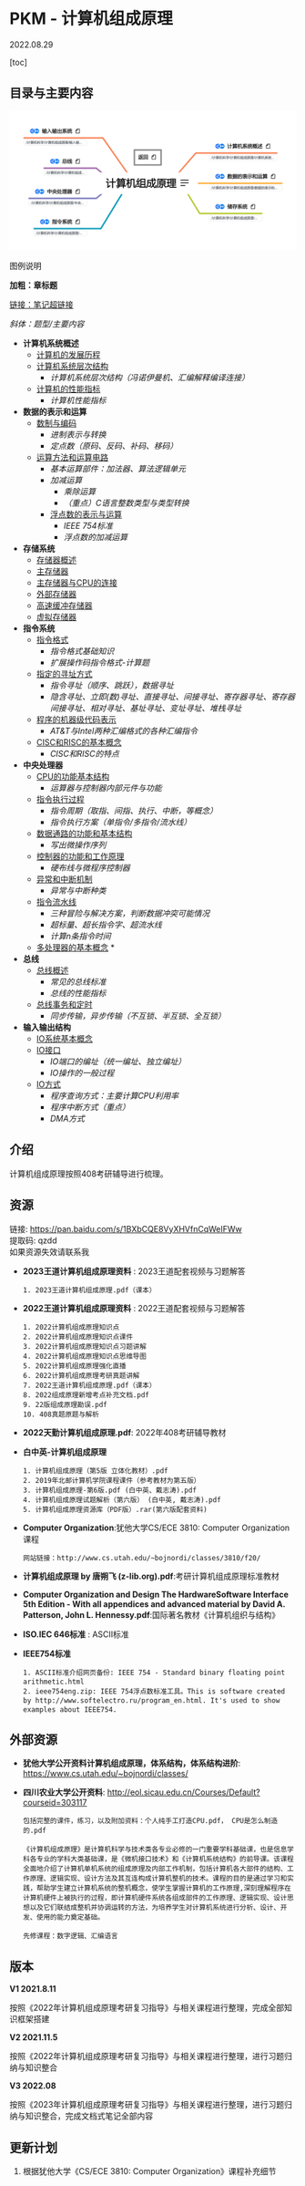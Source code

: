 # PKM - 计算机组成原理  

2022.08.29

[toc]

## 目录与主要内容

![计算机组成原理导图概览](./resources/计算机组成原理.png)

图例说明

**加粗：章标题**

[链接：笔记超链接]()

*斜体：题型/主要内容*

* **计算机系统概述**
  * [计算机的发展历程](./notes/计算机系统概述/计算机的发展历程.md)
  * [计算机系统层次结构](./notes/计算机系统概述/计算机系统层次结构.md)
	  * *计算机系统层次结构（冯诺伊曼机、汇编解释编译连接）*
  * [计算机的性能指标](./notes/计算机系统概述/计算机的性能指标.md)
	  * *计算机性能指标*
* **数据的表示和运算**
  * [数制与编码](./notes/数据的表示和运算/数制与编码.md)
	  * *进制表示与转换*
	  * *定点数（原码、反码、补码、移码）*
  * [运算方法和运算电路](./notes/数据的表示和运算/运算方法和运算电路.md)
	  * *基本运算部件：加法器、算法逻辑单元*
    * *加减运算*
	  * *乘除运算*
	  * *（重点）C语言整数类型与类型转换*
	* [浮点数的表示与运算](./notes/数据的表示和运算/浮点数的表示与运算.md)
	  * *IEEE 754标准*
	  * *浮点数的加减运算*
* **存储系统**
  * [存储器概述](./notes/存储系统/存储器概述.md)
  * [主存储器](./notes/存储系统/主存储器.md)
  * [主存储器与CPU的连接](./notes/存储系统/主存储器与CPU的连接.md)
  * [外部存储器](./notes/存储系统/外部存储器.md)
  * [高速缓冲存储器](./notes/存储系统/高速缓冲存储器.md)
  * [虚拟存储器](./notes/存储系统/虚拟存储器.md)
* **指令系统**
  * [指令格式](./notes/指令系统/指令格式.md)
    * *指令格式基础知识*
    * *扩展操作码指令格式-计算题*
  * [指定的寻址方式](./notes/指令系统/指定的寻址方式.md)
    * *指令寻址（顺序、跳跃），数据寻址*
    * *隐含寻址、立即(数)寻址、直接寻址、间接寻址、寄存器寻址、寄存器间接寻址、相对寻址、基址寻址、变址寻址、堆栈寻址*
  * [程序的机器级代码表示](./notes/指令系统/程序的机器级代码表示.md)
    * *AT&T与Intel两种汇编格式的各种汇编指令*
  * [CISC和RISC的基本概念](./notes/指令系统/CISC和RISC的基本概念.md)
    * *CISC和RISC的特点*
* **中央处理器**
  * [CPU的功能基本结构](./notes/中央处理器/CPU的功能基本结构.md)
    * *运算器与控制器内部元件与功能*
  * [指令执行过程](./notes/中央处理器/指令执行过程.md)
    * *指令周期（取指、间指、执行、中断，等概念）*
    * *指令执行方案（单指令/多指令/流水线）*
  * [数据通路的功能和基本结构](./notes/中央处理器/数据通路的功能和基本结构.md)
    * *写出微操作序列*
  * [控制器的功能和工作原理](./notes/中央处理器/控制器的功能和工作原理.md)
    * *硬布线与微程序控制器*
  * [异常和中断机制](./notes/中央处理器/异常和中断机制.md)
    * *异常与中断种类*
  * [指令流水线](./notes/中央处理器/指令流水线.md)
    * *三种冒险与解决方案，判断数据冲突可能情况*
    * *超标量、超长指令字、超流水线*
    * *计算n条指令时间*
  * [多处理器的基本概念](./notes/中央处理器/多处理器的基本概念.md)
    * 
* **总线**
  * [总线概述](./notes/总线/总线概述.md)
    * *常见的总线标准*
    * *总线的性能指标*
  * [总线事务和定时](./notes/总线/总线事务和定时.md)
    * *同步传输，异步传输（不互锁、半互锁、全互锁）*
* **输入输出结构**
  * [IO系统基本概念](./notes/输入输出结构/IO系统基本概念.md)
  * [IO接口](./notes/输入输出结构/IO接口.md)
    * *IO端口的编址（统一编址、独立编址）*
    * *IO操作的一般过程*
  * [IO方式](./notes/输入输出结构/IO方式.md)
    * *程序查询方式：主要计算CPU利用率*
    * *程序中断方式（重点）*
    * *DMA方式*

## 介绍

计算机组成原理按照408考研辅导进行梳理。
## 资源
链接: https://pan.baidu.com/s/1BXbCQE8VyXHVfnCqWeIFWw  
提取码: qzdd  
如果资源失效请联系我

* __2023王道计算机组成原理资料__ : 2023王道配套视频与习题解答  

  ```
  1. 2023王道计算机组成原理.pdf（课本）
  ```
  
* __2022王道计算机组成原理资料__ : 2022王道配套视频与习题解答  

  ```
  1. 2022计算机组成原理知识点
  2. 2022计算机组成原理知识点课件
  3. 2022计算机组成原理知识点习题讲解
  4. 2022计算机组成原理知识点思维导图
  5. 2022计算机组成原理强化直播
  6. 2022计算机组成原理考研真题讲解
  7. 2022王道计算机组成原理.pdf（课本）
  8. 2022组成原理新增考点补充文档.pdf
  9. 22版组成原理勘误.pdf
  10. 408真题原题与解析
  ```

* __2022天勤计算机组成原理.pdf__: 2022年408考研辅导教材  

* **白中英-计算机组成原理**

  ```
  1. 计算机组成原理（第5版 立体化教材）.pdf
  2. 2019年北邮计算机学院课程课件（参考教材为第五版）
  3. 计算机组成原理-第6版.pdf (白中英、戴志涛).pdf
  4. 计算机组成原理试题解析（第六版） (白中英, 戴志涛).pdf
  5. 计算机组成原理资源库（PDF版）.rar(第六版配套资料)
  ```

* __Computer Organization__:犹他大学CS/ECE 3810: Computer Organization课程

  ```
  网站链接：http://www.cs.utah.edu/~bojnordi/classes/3810/f20/
  ```

* __计算机组成原理 by 唐朔飞 (z-lib.org).pdf__:考研计算机组成原理标准教材  

* __Computer Organization and Design The HardwareSoftware Interface 5th Edition - With all appendices and advanced material by David A. Patterson, John L. Hennessy.pdf__:国际著名教材《计算机组织与结构》  

* __ISO.IEC 646标准__ : ASCII标准  

* __IEEE754标准__

  ```
  1. ASCII标准介绍网页备份: IEEE 754 - Standard binary floating point arithmetic.html 
  2. ieee754eng.zip: IEEE 754浮点数标准工具。This is software created by http://www.softelectro.ru/program_en.html. It's used to show examples about IEEE754.  
  ```

## 外部资源

* __犹他大学公开资料计算机组成原理，体系结构，体系结构进阶__: https://www.cs.utah.edu/~bojnordi/classes/

* __四川农业大学公开资料__: http://eol.sicau.edu.cn/Courses/Default?courseid=303117

  ```
  包括完整的课件，练习，以及附加资料：个人纯手工打造CPU.pdf，	CPU是怎么制造的.pdf
  
  《计算机组成原理》是计算机科学与技术类各专业必修的一门重要学科基础课，也是信息学科各专业的学科大类基础课，是《微机接口技术》和《计算机系统结构》的前导课。该课程全面地介绍了计算机单机系统的组成原理及内部工作机制，包括计算机各大部件的结构、工作原理、逻辑实现、设计方法及其互连构成计算机整机的技术。课程的目的是通过学习和实践，帮助学生建立计算机系统的整机概念，使学生掌握计算机的工作原理,深刻理解程序在计算机硬件上被执行的过程，即计算机硬件系统各组成部件的工作原理、逻辑实现、设计思想以及它们联结成整机并协调运转的方法，为培养学生对计算机系统进行分析、设计、开发、使用的能力奠定基础。
  
  先修课程：数字逻辑、汇编语言
  ```


## 版本
**V1 2021.8.11**

按照《2022年计算机组成原理考研复习指导》与相关课程进行整理，完成全部知识框架搭建  

**V2 2021.11.5**

按照《2022年计算机组成原理考研复习指导》与相关课程进行整理，进行习题归纳与知识整合  

**V3 2022.08**

按照《2023年计算机组成原理考研复习指导》与相关课程进行整理，进行习题归纳与知识整合，完成文档式笔记全部内容

## 更新计划

1. 根据犹他大学《CS/ECE 3810: Computer Organization》课程补充细节
